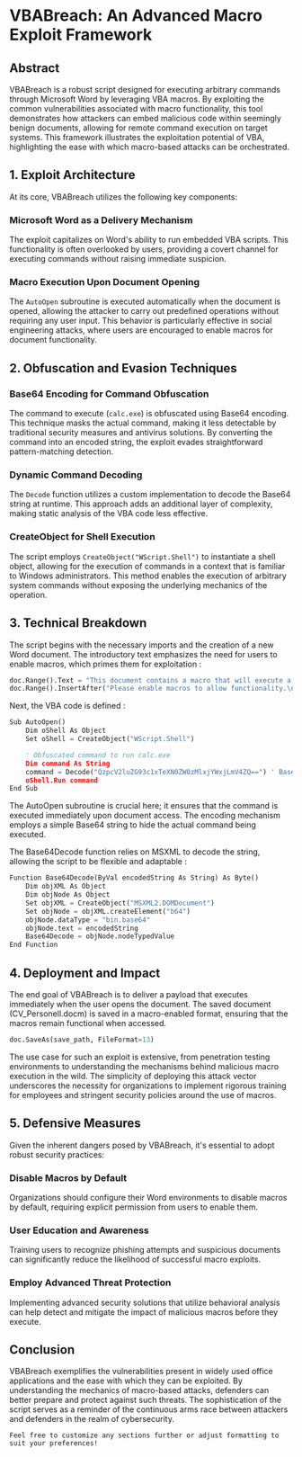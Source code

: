 # VBABreach: An Advanced Macro Exploit Framework

## Abstract
VBABreach is a robust script designed for executing arbitrary commands through Microsoft Word by leveraging VBA macros. By exploiting the common vulnerabilities associated with macro functionality, this tool demonstrates how attackers can embed malicious code within seemingly benign documents, allowing for remote command execution on target systems. This framework illustrates the exploitation potential of VBA, highlighting the ease with which macro-based attacks can be orchestrated.

## 1. Exploit Architecture

At its core, VBABreach utilizes the following key components:

### Microsoft Word as a Delivery Mechanism
The exploit capitalizes on Word's ability to run embedded VBA scripts. This functionality is often overlooked by users, providing a covert channel for executing commands without raising immediate suspicion.

### Macro Execution Upon Document Opening
The `AutoOpen` subroutine is executed automatically when the document is opened, allowing the attacker to carry out predefined operations without requiring any user input. This behavior is particularly effective in social engineering attacks, where users are encouraged to enable macros for document functionality.

## 2. Obfuscation and Evasion Techniques

### Base64 Encoding for Command Obfuscation
The command to execute (`calc.exe`) is obfuscated using Base64 encoding. This technique masks the actual command, making it less detectable by traditional security measures and antivirus solutions. By converting the command into an encoded string, the exploit evades straightforward pattern-matching detection.

### Dynamic Command Decoding
The `Decode` function utilizes a custom implementation to decode the Base64 string at runtime. This approach adds an additional layer of complexity, making static analysis of the VBA code less effective.

### CreateObject for Shell Execution
The script employs `CreateObject("WScript.Shell")` to instantiate a shell object, allowing for the execution of commands in a context that is familiar to Windows administrators. This method enables the execution of arbitrary system commands without exposing the underlying mechanics of the operation.

## 3. Technical Breakdown

The script begins with the necessary imports and the creation of a new Word document. The introductory text emphasizes the need for users to enable macros, which primes them for exploitation :

```python
doc.Range().Text = "This document contains a macro that will execute a command when opened.\n\n"
doc.Range().InsertAfter("Please enable macros to allow functionality.\n")
```


Next, the VBA code is defined :

```python
Sub AutoOpen()
    Dim oShell As Object
    Set oShell = CreateObject("WScript.Shell")

    ' Obfuscated command to run calc.exe
    Dim command As String
    command = Decode("QzpcV2luZG93c1xTeXN0ZW0zMlxjYWxjLmV4ZQ==") ' Base64 encoded path to calc.exe
    oShell.Run command
End Sub
```
The AutoOpen subroutine is crucial here; it ensures that the command is executed immediately upon document access. The encoding mechanism employs a simple Base64 string to hide the actual command being executed.


The Base64Decode function relies on MSXML to decode the string, allowing the script to be flexible and adaptable :
```python
Function Base64Decode(ByVal encodedString As String) As Byte()
    Dim objXML As Object
    Dim objNode As Object
    Set objXML = CreateObject("MSXML2.DOMDocument")
    Set objNode = objXML.createElement("b64")
    objNode.dataType = "bin.base64"
    objNode.text = encodedString
    Base64Decode = objNode.nodeTypedValue
End Function
```

## 4. Deployment and Impact
The end goal of VBABreach is to deliver a payload that executes immediately when the user opens the document. The saved document (CV_Personell.docm) is saved in a macro-enabled format, ensuring that the macros remain functional when accessed.

```python
doc.SaveAs(save_path, FileFormat=13)
```

The use case for such an exploit is extensive, from penetration testing environments to understanding the mechanisms behind malicious macro execution in the wild. The simplicity of deploying this attack vector underscores the necessity for organizations to implement rigorous training for employees and stringent security policies around the use of macros.


## 5. Defensive Measures
Given the inherent dangers posed by VBABreach, it's essential to adopt robust security practices:

### Disable Macros by Default
Organizations should configure their Word environments to disable macros by default, requiring explicit permission from users to enable them.

### User Education and Awareness
Training users to recognize phishing attempts and suspicious documents can significantly reduce the likelihood of successful macro exploits.

### Employ Advanced Threat Protection
Implementing advanced security solutions that utilize behavioral analysis can help detect and mitigate the impact of malicious macros before they execute.

## Conclusion
VBABreach exemplifies the vulnerabilities present in widely used office applications and the ease with which they can be exploited. By understanding the mechanics of macro-based attacks, defenders can better prepare and protect against such threats. The sophistication of the script serves as a reminder of the continuous arms race between attackers and defenders in the realm of cybersecurity.

```
Feel free to customize any sections further or adjust formatting to suit your preferences!
```
